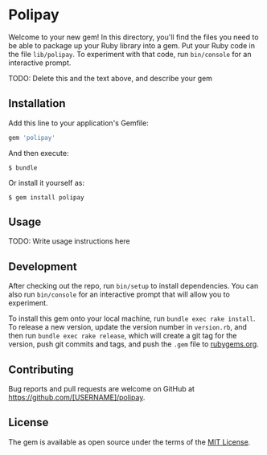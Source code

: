 # Polipay

Welcome to your new gem! In this directory, you'll find the files you need to be able to package up your Ruby library into a gem. Put your Ruby code in the file `lib/polipay`. To experiment with that code, run `bin/console` for an interactive prompt.

TODO: Delete this and the text above, and describe your gem

## Installation

Add this line to your application's Gemfile:

```ruby
gem 'polipay'
```

And then execute:

    $ bundle

Or install it yourself as:

    $ gem install polipay

## Usage

TODO: Write usage instructions here

## Development

After checking out the repo, run `bin/setup` to install dependencies. You can also run `bin/console` for an interactive prompt that will allow you to experiment.

To install this gem onto your local machine, run `bundle exec rake install`. To release a new version, update the version number in `version.rb`, and then run `bundle exec rake release`, which will create a git tag for the version, push git commits and tags, and push the `.gem` file to [rubygems.org](https://rubygems.org).

## Contributing

Bug reports and pull requests are welcome on GitHub at https://github.com/[USERNAME]/polipay.

## License

The gem is available as open source under the terms of the [MIT License](https://opensource.org/licenses/MIT).

